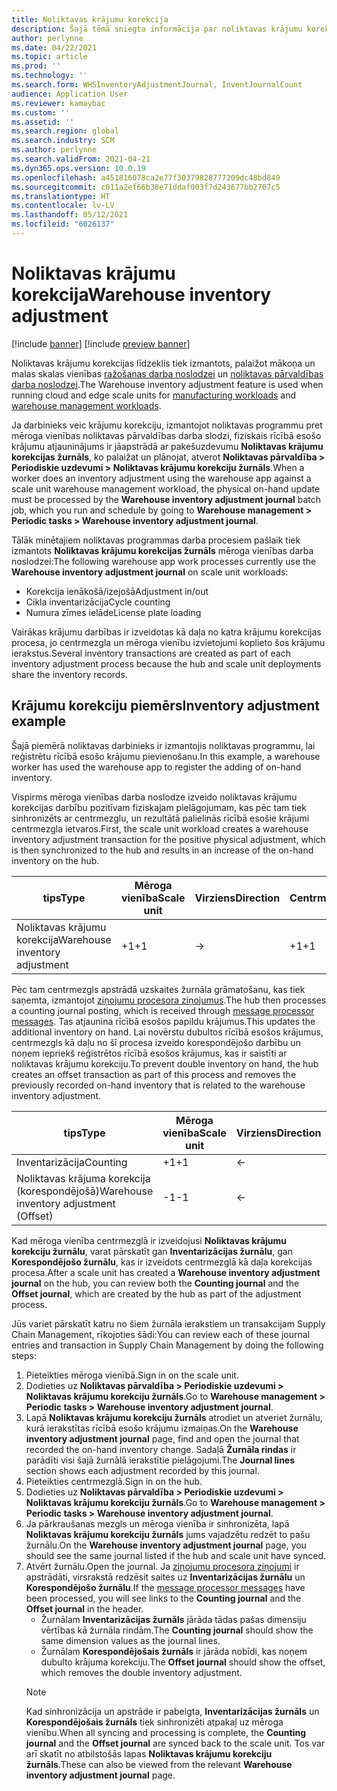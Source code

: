 ```yaml
---
title: Noliktavas krājumu korekcija
description: Šajā tēmā sniegta informācija par noliktavas krājumu korekciju žurnālu un apstrādi, ja izmantojat mēroga vienības.
author: perlynne
ms.date: 04/22/2021
ms.topic: article
ms.prod: ''
ms.technology: ''
ms.search.form: WHSInventoryAdjustmentJournal, InventJournalCount
audience: Application User
ms.reviewer: kamaybac
ms.custom: ''
ms.assetid: ''
ms.search.region: global
ms.search.industry: SCM
ms.author: perlynne
ms.search.validFrom: 2021-04-21
ms.dyn365.ops.version: 10.0.19
ms.openlocfilehash: a451816078ca2e77f30379828777209dc48bd849
ms.sourcegitcommit: c011a2ef66b38e71ddaf003f7d243677bb2707c5
ms.translationtype: HT
ms.contentlocale: lv-LV
ms.lasthandoff: 05/12/2021
ms.locfileid: "6026137"
---
```

# <a name="warehouse-inventory-adjustment"></a><span data-ttu-id="963fa-103">Noliktavas krājumu korekcija</span><span class="sxs-lookup"><span data-stu-id="963fa-103">Warehouse inventory adjustment</span></span>

[!include [banner](../includes/banner.md)]
[!include [preview banner](../includes/preview-banner.md)]

<span data-ttu-id="963fa-104">Noliktavas krājumu korekcijas līdzeklis tiek izmantots, palaižot mākoņa un malas skalas vienības [ražošanas darba noslodzei](cloud-edge-workload-manufacturing.md) un [noliktavas pārvaldības darba noslodzei](cloud-edge-workload-warehousing.md).</span><span class="sxs-lookup"><span data-stu-id="963fa-104">The Warehouse inventory adjustment feature is used when running cloud and edge scale units for [manufacturing workloads](cloud-edge-workload-manufacturing.md) and [warehouse management workloads](cloud-edge-workload-warehousing.md).</span></span>

<span data-ttu-id="963fa-105">Ja darbinieks veic krājumu korekciju, izmantojot noliktavas programmu pret mēroga vienības noliktavas pārvaldības darba slodzi, fiziskais rīcībā esošo krājumu atjauninājums ir jāapstrādā ar pakešuzdevumu **Noliktavas krājumu korekcijas žurnāls**, ko palaižat un plānojat, atverot **Noliktavas pārvaldība > Periodiskie uzdevumi > Noliktavas krājumu korekciju žurnāls**.</span><span class="sxs-lookup"><span data-stu-id="963fa-105">When a worker does an inventory adjustment using the warehouse app against a scale unit warehouse management workload, the physical on-hand update must be processed by the **Warehouse inventory adjustment journal** batch job, which you run and schedule by going to **Warehouse management > Periodic tasks > Warehouse inventory adjustment journal**.</span></span>

<span data-ttu-id="963fa-106">Tālāk minētajiem noliktavas programmas darba procesiem pašlaik tiek izmantots **Noliktavas krājumu korekcijas žurnāls** mēroga vienības darba noslodzei:</span><span class="sxs-lookup"><span data-stu-id="963fa-106">The following warehouse app work processes currently use the **Warehouse inventory adjustment journal** on scale unit workloads:</span></span>

- <span data-ttu-id="963fa-107">Korekcija ienākošā/izejošā</span><span class="sxs-lookup"><span data-stu-id="963fa-107">Adjustment in/out</span></span>
- <span data-ttu-id="963fa-108">Cikla inventarizācija</span><span class="sxs-lookup"><span data-stu-id="963fa-108">Cycle counting</span></span>
- <span data-ttu-id="963fa-109">Numura zīmes ielāde</span><span class="sxs-lookup"><span data-stu-id="963fa-109">License plate loading</span></span>

<span data-ttu-id="963fa-110">Vairākas krājumu darbības ir izveidotas kā daļa no katra krājumu korekcijas procesa, jo centrmezgla un mēroga vienību izvietojumi koplieto šos krājumu ierakstus.</span><span class="sxs-lookup"><span data-stu-id="963fa-110">Several inventory transactions are created as part of each inventory adjustment process because the hub and scale unit deployments share the inventory records.</span></span>

## <a name="inventory-adjustment-example"></a><span data-ttu-id="963fa-111">Krājumu korekciju piemērs</span><span class="sxs-lookup"><span data-stu-id="963fa-111">Inventory adjustment example</span></span>

<span data-ttu-id="963fa-112">Šajā piemērā noliktavas darbinieks ir izmantojis noliktavas programmu, lai reģistrētu rīcībā esošo krājumu pievienošanu.</span><span class="sxs-lookup"><span data-stu-id="963fa-112">In this example, a warehouse worker has used the warehouse app to register the adding of on-hand inventory.</span></span>

<span data-ttu-id="963fa-113">Vispirms mēroga vienības darba noslodze izveido noliktavas krājumu korekcijas darbību pozitīvam fiziskajam pielāgojumam, kas pēc tam tiek sinhronizēts ar centrmezglu, un rezultātā palielinās rīcībā esošie krājumi centrmezgla ietvaros.</span><span class="sxs-lookup"><span data-stu-id="963fa-113">First, the scale unit workload creates a warehouse inventory adjustment transaction for the positive physical adjustment, which is then synchronized to the hub and results in an increase of the on-hand inventory on the hub.</span></span>

| <span data-ttu-id="963fa-114">tips</span><span class="sxs-lookup"><span data-stu-id="963fa-114">Type</span></span>                                    | <span data-ttu-id="963fa-115">Mēroga vienība</span><span class="sxs-lookup"><span data-stu-id="963fa-115">Scale unit</span></span> | <span data-ttu-id="963fa-116">Virziens</span><span class="sxs-lookup"><span data-stu-id="963fa-116">Direction</span></span> | <span data-ttu-id="963fa-117">Centrmezgls</span><span class="sxs-lookup"><span data-stu-id="963fa-117">Hub</span></span> |
|-----------------------------------------|------------|-----------|-----|
| <span data-ttu-id="963fa-118">Noliktavas krājumu korekcija</span><span class="sxs-lookup"><span data-stu-id="963fa-118">Warehouse inventory adjustment</span></span>          | <span data-ttu-id="963fa-119">+1</span><span class="sxs-lookup"><span data-stu-id="963fa-119">+1</span></span>         | ->        | <span data-ttu-id="963fa-120">+1</span><span class="sxs-lookup"><span data-stu-id="963fa-120">+1</span></span>  |

<span data-ttu-id="963fa-121">Pēc tam centrmezgls apstrādā uzskaites žurnāla grāmatošanu, kas tiek saņemta, izmantojot [ziņojumu procesora ziņojumus](cloud-edge-message-processor-messages.md).</span><span class="sxs-lookup"><span data-stu-id="963fa-121">The hub then processes a counting journal posting, which is received through [message processor messages](cloud-edge-message-processor-messages.md).</span></span> <span data-ttu-id="963fa-122">Tas atjaunina rīcībā esošos papildu krājumus.</span><span class="sxs-lookup"><span data-stu-id="963fa-122">This updates the additional inventory on hand.</span></span> <span data-ttu-id="963fa-123">Lai novērstu dubultos rīcībā esošos krājumus, centrmezgls kā daļu no šī procesa izveido korespondējošo darbību un noņem iepriekš reģistrētos rīcībā esošos krājumus, kas ir saistīti ar noliktavas krājumu korekciju.</span><span class="sxs-lookup"><span data-stu-id="963fa-123">To prevent double inventory on hand, the hub creates an offset transaction as part of this process and removes the previously recorded on-hand inventory that is related to the warehouse inventory adjustment.</span></span>

| <span data-ttu-id="963fa-124">tips</span><span class="sxs-lookup"><span data-stu-id="963fa-124">Type</span></span>                                    | <span data-ttu-id="963fa-125">Mēroga vienība</span><span class="sxs-lookup"><span data-stu-id="963fa-125">Scale unit</span></span> | <span data-ttu-id="963fa-126">Virziens</span><span class="sxs-lookup"><span data-stu-id="963fa-126">Direction</span></span> | <span data-ttu-id="963fa-127">Centrmezgls</span><span class="sxs-lookup"><span data-stu-id="963fa-127">Hub</span></span> |
|-----------------------------------------|------------|-----------|-----|
| <span data-ttu-id="963fa-128">Inventarizācija</span><span class="sxs-lookup"><span data-stu-id="963fa-128">Counting</span></span>                                | <span data-ttu-id="963fa-129">+1</span><span class="sxs-lookup"><span data-stu-id="963fa-129">+1</span></span>         | <-        | <span data-ttu-id="963fa-130">+1</span><span class="sxs-lookup"><span data-stu-id="963fa-130">+1</span></span>  |
| <span data-ttu-id="963fa-131">Noliktavas krājuma korekcija (korespondējošā)</span><span class="sxs-lookup"><span data-stu-id="963fa-131">Warehouse inventory adjustment (Offset)</span></span> | <span data-ttu-id="963fa-132">-1</span><span class="sxs-lookup"><span data-stu-id="963fa-132">-1</span></span>         | <-        | <span data-ttu-id="963fa-133">-1</span><span class="sxs-lookup"><span data-stu-id="963fa-133">-1</span></span>  |

<span data-ttu-id="963fa-134">Kad mēroga vienība centrmezglā ir izveidojusi **Noliktavas krājumu korekciju žurnālu**, varat pārskatīt gan **Inventarizācijas žurnālu**, gan **Korespondējošo žurnālu**, kas ir izveidots centrmezglā kā daļa korekcijas procesa.</span><span class="sxs-lookup"><span data-stu-id="963fa-134">After a scale unit has created a **Warehouse inventory adjustment journal** on the hub, you can review both the **Counting journal** and the **Offset journal**, which are created by the hub as part of the adjustment process.</span></span>

<span data-ttu-id="963fa-135">Jūs variet pārskatīt katru no šiem žurnāla ierakstiem un transakcijam Supply Chain Management, rīkojoties šādi:</span><span class="sxs-lookup"><span data-stu-id="963fa-135">You can review each of these journal entries and transaction in Supply Chain Management by doing the following steps:</span></span>

1. <span data-ttu-id="963fa-136">Pieteikties mēroga vienībā.</span><span class="sxs-lookup"><span data-stu-id="963fa-136">Sign in on the scale unit.</span></span>
1. <span data-ttu-id="963fa-137">Dodieties uz **Noliktavas pārvaldība \> Periodiskie uzdevumi \> Noliktavas krājumu korekciju žurnāls**.</span><span class="sxs-lookup"><span data-stu-id="963fa-137">Go to **Warehouse management \> Periodic tasks \> Warehouse inventory adjustment journal**.</span></span>
1. <span data-ttu-id="963fa-138">Lapā **Noliktavas krājumu korekciju žurnāls** atrodiet un atveriet žurnālu, kurā ierakstītas rīcībā esošo krājumu izmaiņas.</span><span class="sxs-lookup"><span data-stu-id="963fa-138">On the **Warehouse inventory adjustment journal** page, find and open the journal that recorded the on-hand inventory change.</span></span> <span data-ttu-id="963fa-139">Sadaļā **Žurnāla rindas** ir parādīti visi šajā žurnālā ierakstītie pielāgojumi.</span><span class="sxs-lookup"><span data-stu-id="963fa-139">The **Journal lines** section shows each adjustment recorded by this journal.</span></span>
1. <span data-ttu-id="963fa-140">Pieteikties centrmezglā.</span><span class="sxs-lookup"><span data-stu-id="963fa-140">Sign in on the hub.</span></span>
1. <span data-ttu-id="963fa-141">Dodieties uz **Noliktavas pārvaldība \> Periodiskie uzdevumi \> Noliktavas krājumu korekciju žurnāls**.</span><span class="sxs-lookup"><span data-stu-id="963fa-141">Go to **Warehouse management \> Periodic tasks \> Warehouse inventory adjustment journal**.</span></span>
1. <span data-ttu-id="963fa-142">Ja pārkraušanas mezgls un mēroga vienība ir sinhronizēta, lapā **Noliktavas krājumu korekciju žurnāls** jums vajadzētu redzēt to pašu žurnālu.</span><span class="sxs-lookup"><span data-stu-id="963fa-142">On the **Warehouse inventory adjustment journal** page, you should see the same journal listed if the hub and scale unit have synced.</span></span>
1. <span data-ttu-id="963fa-143">Atvērt žurnālu.</span><span class="sxs-lookup"><span data-stu-id="963fa-143">Open the journal.</span></span> <span data-ttu-id="963fa-144">Ja [ziņojumu procesora ziņojumi](cloud-edge-message-processor-messages.md) ir apstrādāti, virsrakstā redzēsit saites uz **Inventarizācijas žurnālu** un **Korespondējošo žurnālu**.</span><span class="sxs-lookup"><span data-stu-id="963fa-144">If the [message processor messages](cloud-edge-message-processor-messages.md) have been processed, you will see links to the **Counting journal** and the **Offset journal** in the header.</span></span>
    - <span data-ttu-id="963fa-145">Žurnālam **Inventarizācijas žurnāls** jārāda tādas pašas dimensiju vērtības kā žurnāla rindām.</span><span class="sxs-lookup"><span data-stu-id="963fa-145">The **Counting journal** should show the same dimension values as the journal lines.</span></span>
    - <span data-ttu-id="963fa-146">Žurnālam **Korespondējošais žurnāls** ir jārāda nobīdi, kas noņem dubulto krājuma korekciju.</span><span class="sxs-lookup"><span data-stu-id="963fa-146">The **Offset journal** should show the offset, which removes the double inventory adjustment.</span></span>
    > [!NOTE]
    > <span data-ttu-id="963fa-147">Kad sinhronizācija un apstrāde ir pabeigta, **Inventarizācijas žurnāls** un **Korespondējošais žurnāls** tiek sinhronizēti atpakaļ uz mēroga vienību.</span><span class="sxs-lookup"><span data-stu-id="963fa-147">When all syncing and processing is complete, the **Counting journal** and the **Offset journal** are synced back to the scale unit.</span></span> <span data-ttu-id="963fa-148">Tos var arī skatīt no atbilstošās lapas **Noliktavas krājumu korekciju žurnāls**.</span><span class="sxs-lookup"><span data-stu-id="963fa-148">These can also be viewed from the relevant **Warehouse inventory adjustment journal** page.</span></span>
